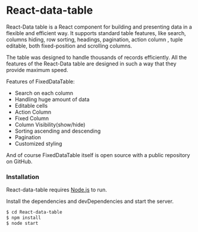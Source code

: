 # React-data-table

React-Data table is a React component for building and presenting data in a flexible and efficient way. It supports standard table features, like search, columns hiding, row sorting, headings, pagination, action column , tuple editable, both fixed-position and scrolling columns.

The table was designed to handle thousands of records efficiently. All the features of the React-Data table are designed in such a way that they provide maximum speed.

Features of FixedDataTable:
- Search on each column
- Handling huge amount of data
- Editable cells
- Action Column
- Fixed Column
- Column Visibility(show/hide)
- Sorting ascending and descending
- Pagination
- Customized styling

And of course FixedDataTable itself is open source with a public repository
 on GitHub.

### Installation

React-data-table requires [Node.js](https://nodejs.org/)  to run.

Install the dependencies and devDependencies and start the server.

```sh
$ cd React-data-table
$ npm install 
$ node start
```

